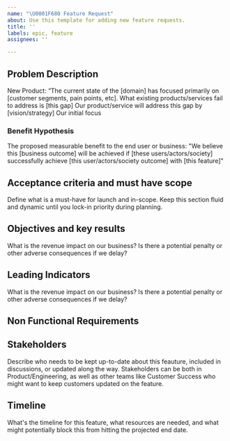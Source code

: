 ```yaml
---
name: "\U0001F680 Feature Request"
about: Use this template for adding new feature requests.
title: ''
labels: epic, feature
assignees: ''

---
```


## Problem Description
New Product: “The current state of the [domain] has focused primarily on [customer segments, pain points, etc]. What existing products/services fail to address is [this gap] Our product/service will address this gap by [vision/strategy] Our initial focus

### Benefit Hypothesis
The proposed measurable benefit to the end user or business: "We believe this [business outcome] will be achieved if [these users/actors/society] successfully achieve [this user/actors/society outcome] with [this feature]"

## Acceptance criteria and must have scope
Define what is a must-have for launch and in-scope. Keep this section fluid and dynamic until you lock-in priority during planning.

## Objectives and key results
What is the revenue impact on our business? Is there a potential penalty or other adverse consequences if we delay?

## Leading Indicators
What is the revenue impact on our business? Is there a potential penalty or other adverse consequences if we delay?

## Non Functional Requirements

## Stakeholders
Describe who needs to be kept up-to-date about this feauture, included in discussions, or updated along the way. Stakeholders can be both in Product/Engineering, as well as other teams like Customer Success who might want to keep customers updated on the feature.

## Timeline
What's the timeline for this feature, what resources are needed, and what might potentially block this from hitting the projected end date.

